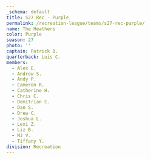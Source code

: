 ```yaml
---
_schema: default
title: S27 Rec - Purple
permalink: /recreation-league/teams/s27-rec-purple/
name: The Heathers
color: Purple
season: 27
photo: ''
captain: Patrick B.
quarterback: Luis C.
members:
  - Alex E.
  - Andrew S.
  - Andy P.
  - Cameron R.
  - Catherine H.
  - Chris C.
  - Demitrian C.
  - Dan S.
  - Drew C.
  - Joshua L.
  - Lexi Z.
  - Liz B.
  - MJ V.
  - Tiffany Y.
division: Recreation
---
```

